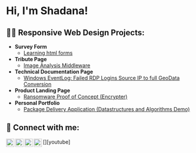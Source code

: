 <h1>Hi, I'm Shadana! </h1>

<h2>👨‍💻 Responsive Web Design Projects:</h2>

- <b>Survey Form</b>
  - [Learning html forms](https://shadana-mb.github.io/Survey-form/)
- <b>Tribute Page </b>
  - [Image Analysis Middleware](https://shadana-mb.github.io/Survey-form/)
- <b>Technical Documentation Page</b>
  - [Windows EventLog: Failed RDP Logins Source IP to full GeoData Conversion](https://shadana-mb.github.io/Survey-form/)
- <b>Product Landing Page </b>
  - [Ransomware Proof of Concept (Encrypter)](https://shadana-mb.github.io/Survey-form/)
- <b>Personal Portfolio</b>
  - [Package Delivery Application (Datastructures and Algorithms Demo)](https://shadana-mb.github.io/Survey-form/)



<h2> 🤳 Connect with me:</h2>

[<img align="left" alt="JoshMadakor | YouTube" width="22px" src="https://cdn.jsdelivr.net/npm/simple-icons@v3/icons/youtube.svg" />][youtube]
[<img align="left" alt="JoshMadakor | Twitter" width="22px" src="https://cdn.jsdelivr.net/npm/simple-icons@v3/icons/twitter.svg" />][twitter]
[<img align="left" alt="JoshMadakor | LinkedIn" width="22px" src="https://cdn.jsdelivr.net/npm/simple-icons@v3/icons/linkedin.svg" />][linkedin]
[<img align="left" alt="JoshMadakor | Instagram" width="22px" src="https://cdn.jsdelivr.net/npm/simple-icons@v3/icons/instagram.svg" />][instagram]

[twitter]: https://twitter.com/ShadanaMb
[instagram]: https://www.instagram.com/shadana-mb/
[linkedin]: https://linkedin.com/in/shadi-mesbahi-4b555196/





<!--
**shadana-mb/shadana-mb** is a ✨ _special_ ✨ repository because its `README.md` (this file) appears on your GitHub profile.

Here are some ideas to get you started:

- 🔭 I’m currently working on ...
- 🌱 I’m currently learning ...
- 👯 I’m looking to collaborate on ...
- 🤔 I’m looking for help with ...
- 💬 Ask me about ...
- 📫 How to reach me: ...
- 😄 Pronouns: ...
- ⚡ Fun fact: ...
-->
